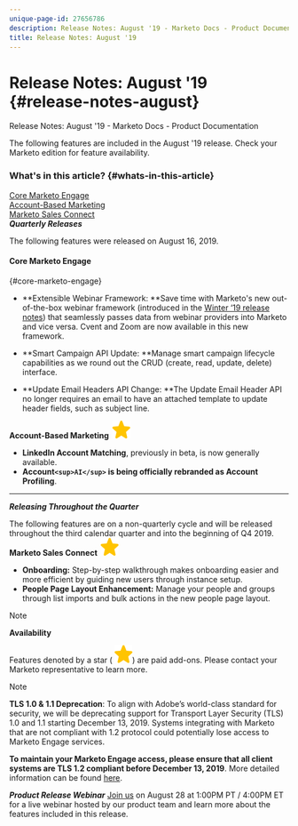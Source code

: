 ```yaml
---
unique-page-id: 27656786
description: Release Notes: August '19 - Marketo Docs - Product Documentation
title: Release Notes: August '19
---
```


# Release Notes: August '19 {#release-notes-august}

Release Notes: August '19 - Marketo Docs - Product Documentation

The following features are included in the August '19 release. Check your Marketo edition for feature availability.

### What's in this article? {#whats-in-this-article}

[Core Marketo Engage](#core-marketo-engage)  
[Account-Based Marketing](#account-based-marketing)  
[Marketo Sales Connect](#marketo-sales-connect)  
***Quarterly Releases***

The following features were released on August 16, 2019.&nbsp;

#### Core Marketo Engage  
{#core-marketo-engage}

* **Extensible Webinar Framework: **Save time with Marketo's new out-of-the-box webinar framework (introduced in the [Winter ‘19 release notes](release-notes-winter-19.md))&nbsp;that seamlessly passes data from webinar providers into Marketo and vice versa. Cvent and Zoom are now available in this new framework.

* **Smart Campaign API Update: **Manage smart campaign lifecycle capabilities as we round out the CRUD (create, read, update, delete) interface.
* **Update Email Headers API Change: **The Update Email Header API no longer requires an email to have an attached template to update header fields, such as subject line.

**Account-Based Marketing&nbsp; ![(star)](assets/star-yellow.svg)&nbsp;**

* **LinkedIn Account Matching**, previously in beta, is now generally available.
* **Account`<sup>AI</sup>` **is being officially rebranded as** Account Profiling**.

---

***Releasing Throughout the Quarter***

The following features are on a non-quarterly cycle and will be released throughout the third calendar quarter and into the beginning of Q4 2019.&nbsp;&nbsp;
**Marketo Sales Connect&nbsp; ![(star)](assets/star-yellow.svg)&nbsp;**

* **Onboarding:**&nbsp;Step-by-step walkthrough makes onboarding easier and more efficient by guiding new users through instance setup.
* **People Page Layout Enhancement:**&nbsp;Manage your people and groups through list imports and bulk actions in the new people page layout.

>[!NOTE]
>
>**Availability**
>
>Features denoted by a star ( ![(star)](assets/star-yellow.svg)) are paid add-ons. Please contact your Marketo representative to learn more.

>[!NOTE]
>
>**TLS 1.0 & 1.1 Deprecation**: To align with Adobe’s world-class standard for security, we will be deprecating support for Transport Layer Security (TLS) 1.0 and 1.1 starting December 13, 2019. Systems integrating with Marketo that are not compliant with 1.2 protocol could potentially lose access to Marketo Engage services.
>
>**To maintain your Marketo Engage access, please ensure that all client systems are TLS 1.2 compliant before December 13, 2019**. More detailed information can be found [here](https://nation.marketo.com/docs/DOC-7059-tls-10-11-deprecation-faq).

***Product Release Webinar*** [Join us](https://engage.marketo.com/August_19_Release_Webinar.html) on August 28 at 1:00PM PT / 4:00PM ET for a live webinar hosted by our product team and learn more about the features included in this release.
